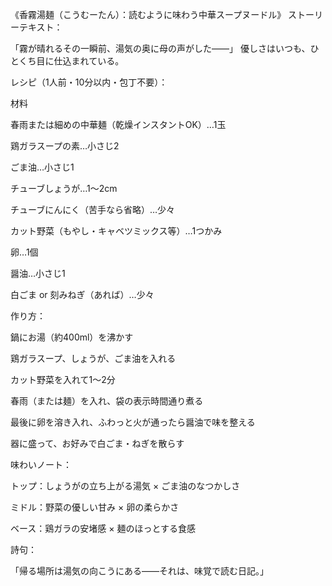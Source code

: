  

《香霧湯麺（こうむーたん）：読むように味わう中華スープヌードル》
ストーリーテキスト：

「霧が晴れるその一瞬前、湯気の奥に母の声がした——」
優しさはいつも、ひとくち目に仕込まれている。

レシピ（1人前・10分以内・包丁不要）：

材料

春雨または細めの中華麺（乾燥インスタントOK）…1玉

鶏ガラスープの素…小さじ2

ごま油…小さじ1

チューブしょうが…1〜2cm

チューブにんにく（苦手なら省略）…少々

カット野菜（もやし・キャベツミックス等）…1つかみ

卵…1個

醤油…小さじ1

白ごま or 刻みねぎ（あれば）…少々

作り方：

鍋にお湯（約400ml）を沸かす

鶏ガラスープ、しょうが、ごま油を入れる

カット野菜を入れて1〜2分

春雨（または麺）を入れ、袋の表示時間通り煮る

最後に卵を溶き入れ、ふわっと火が通ったら醤油で味を整える

器に盛って、お好みで白ごま・ねぎを散らす

味わいノート：

トップ：しょうがの立ち上がる湯気 × ごま油のなつかしさ

ミドル：野菜の優しい甘み × 卵の柔らかさ

ベース：鶏ガラの安堵感 × 麺のほっとする食感

詩句：

「帰る場所は湯気の向こうにある——それは、味覚で読む日記。」

